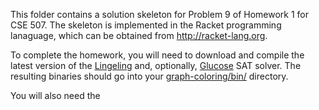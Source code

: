This folder contains a solution skeleton for Problem 9 of Homework
1 for CSE 507. The skeleton is implemented in the Racket programming lanaguage,
which can be obtained from http://racket-lang.org.

To complete the homework, you will need to download and compile
the latest version of the
[Lingeling](http://fmv.jku.at/lingeling/) and, optionally,
[Glucose](http://www.labri.fr/perso/lsimon/glucose/) SAT solver.  The resulting 
binaries should go into your [graph-coloring/bin/](https://github.com/emina/cse507fa14/tree/master/graph-coloring/bin/) directory.

You will also need the